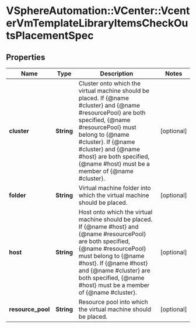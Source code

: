 # VSphereAutomation::VCenter::VcenterVmTemplateLibraryItemsCheckOutsPlacementSpec

## Properties
Name | Type | Description | Notes
------------ | ------------- | ------------- | -------------
**cluster** | **String** | Cluster onto which the virtual machine should be placed. If {@name #cluster} and {@name #resourcePool} are both specified, {@name #resourcePool} must belong to {@name #cluster}. If {@name #cluster} and {@name #host} are both specified, {@name #host} must be a member of {@name #cluster}. | [optional] 
**folder** | **String** | Virtual machine folder into which the virtual machine should be placed. | [optional] 
**host** | **String** | Host onto which the virtual machine should be placed. If {@name #host} and {@name #resourcePool} are both specified, {@name #resourcePool} must belong to {@name #host}. If {@name #host} and {@name #cluster} are both specified, {@name #host} must be a member of {@name #cluster}. | [optional] 
**resource_pool** | **String** | Resource pool into which the virtual machine should be placed. | [optional] 


